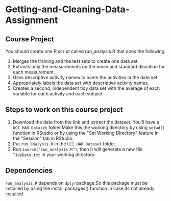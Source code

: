 # Getting-and-Cleaning-Data-Assignment

## Course Project

You should create one R script called run_analysis.R that does the following.

1. Merges the training and the test sets to create one data set.
2. Extracts only the measurements on the mean and standard deviation for each measurement.
3. Uses descriptive activity names to name the activities in the data set
4. Appropriately labels the data set with descriptive activity names.
5. Creates a second, independent tidy data set with the average of each variable for each activity and each subject.

## Steps to work on this course project

1. Download the data from the link and extract the dataset. You'll have a ```UCI HAR Dataset``` folder.Make this the working directory by using ```setwd()``` function in RStudio or by using the "Set Working Directory" feature in the "Session" tab in RStudio.
2. Put ```run_analysis.R``` in the ```UCI HAR Dataset``` folder.
3. Run ```source("run_analysis.R")```, then it will generate a new file ```TidyData.txt``` in your working directory.

## Dependencies

```run_analysis.R```  depends on ```dplyr```package.So this package must be installed by using the install.packages() function in case its not already installed. 
